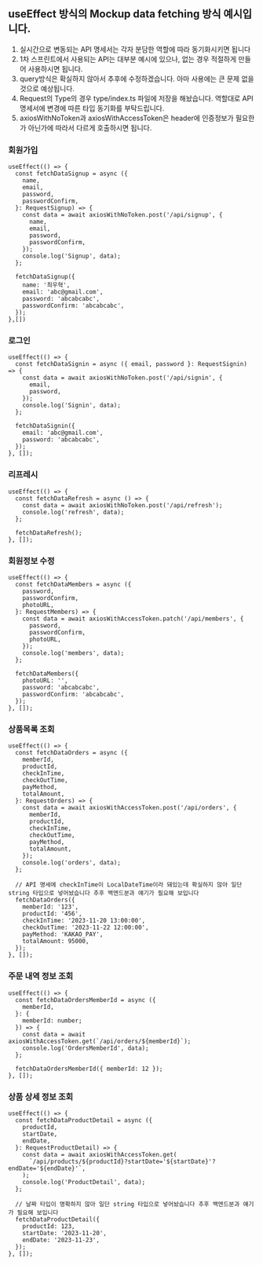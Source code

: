 ## useEffect 방식의 Mockup data fetching 방식 예시입니다.

1. 실시간으로 변동되는 API 명세서는 각자 분담한 역할에 따라 동기화시키면 됩니다
2. 1차 스프린트에서 사용되는 API는 대부분 예시에 있으나, 없는 경우 적절하게 만들어 사용하시면 됩니다.
3. query방식은 확실하지 않아서 추후에 수정하겠습니다. 아마 사용에는 큰 문제 없을 것으로 예상됩니다.
4. Request의 Type의 경우 type/index.ts 파일에 저장을 해놨습니다. 역할대로 API 명세서에 변경에 따른 타입 동기화를 부탁드립니다.
5. axiosWithNoToken과 axiosWithAccessToken은 header에 인증정보가 필요한가 아닌가에 따라서 다르게 호출하시면 됩니다.

### 회원가입

```
useEffect(() => {
  const fetchDataSignup = async ({
    name,
    email,
    password,
    passwordConfirm,
  }: RequestSignup) => {
    const data = await axiosWithNoToken.post('/api/signup', {
      name,
      email,
      password,
      passwordConfirm,
    });
    console.log('Signup', data);
  };

  fetchDataSignup({
    name: '최우혁',
    email: 'abc@gmail.com',
    password: 'abcabcabc',
    passwordConfirm: 'abcabcabc',
  });
},[])
```

### 로그인

```
useEffect(() => {
  const fetchDataSignin = async ({ email, password }: RequestSignin) => {
    const data = await axiosWithNoToken.post('/api/signin', {
      email,
      password,
    });
    console.log('Signin', data);
  };

  fetchDataSignin({
    email: 'abc@gmail.com',
    password: 'abcabcabc',
  });
}, []);
```

### 리프레시

```
useEffect(() => {
  const fetchDataRefresh = async () => {
    const data = await axiosWithNoToken.post('/api/refresh');
    console.log('refresh', data);
  };

  fetchDataRefresh();
}, []);
```

### 회원정보 수정

```
useEffect(() => {
  const fetchDataMembers = async ({
    password,
    passwordConfirm,
    photoURL,
  }: RequestMembers) => {
    const data = await axiosWithAccessToken.patch('/api/members', {
      password,
      passwordConfirm,
      photoURL,
    });
    console.log('members', data);
  };

  fetchDataMembers({
    photoURL: '',
    password: 'abcabcabc',
    passwordConfirm: 'abcabcabc',
  });
}, []);
```

### 상품목록 조회

```
useEffect(() => {
  const fetchDataOrders = async ({
    memberId,
    productId,
    checkInTime,
    checkOutTime,
    payMethod,
    totalAmount,
  }: RequestOrders) => {
    const data = await axiosWithAccessToken.post('/api/orders', {
      memberId,
      productId,
      checkInTime,
      checkOutTime,
      payMethod,
      totalAmount,
    });
    console.log('orders', data);
  };

  // API 명세에 checkInTime이 LocalDateTime이라 돼있는데 확실하지 않아 일단 string 타입으로 넣어놨습니다 추후 백엔드분과 얘기가 필요해 보입니다
  fetchDataOrders({
    memberId: '123',
    productId: '456',
    checkInTime: '2023-11-20 13:00:00',
    checkOutTime: '2023-11-22 12:00:00',
    payMethod: 'KAKAO_PAY',
    totalAmount: 95000,
  });
}, []);
```

### 주문 내역 정보 조회

```
useEffect(() => {
  const fetchDataOrdersMemberId = async ({
    memberId,
  }: {
    memberId: number;
  }) => {
    const data = await axiosWithAccessToken.get(`/api/orders/${memberId}`);
    console.log('OrdersMemberId', data);
  };

  fetchDataOrdersMemberId({ memberId: 12 });
}, []);
```

### 상품 상세 정보 조회

```
useEffect(() => {
  const fetchDataProductDetail = async ({
    productId,
    startDate,
    endDate,
  }: RequestProductDetail) => {
    const data = await axiosWithAccessToken.get(
      `/api/products/${productId}?startDate='${startDate}'?endDate='${endDate}'`,
    );
    console.log('ProductDetail', data);
  };

  // 날짜 타입이 명확하지 않아 일단 string 타입으로 넣어놨습니다 추후 백엔드분과 얘기가 필요해 보입니다
  fetchDataProductDetail({
    productId: 123,
    startDate: '2023-11-20',
    endDate: '2023-11-23',
  });
}, []);
```
